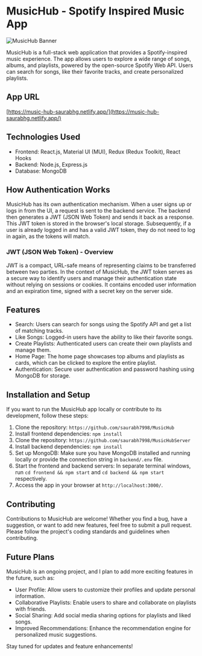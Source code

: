 # MusicHub - Spotify Inspired Music App

![MusicHub Banner](music-hub-saurabhg.netlify.app)

MusicHub is a full-stack web application that provides a Spotify-inspired music experience. The app allows users to explore a wide range of songs, albums, and playlists, powered by the open-source Spotify Web API. Users can search for songs, like their favorite tracks, and create personalized playlists.

## App URL
[https://music-hub-saurabhg.netlify.app/](https://music-hub-saurabhg.netlify.app/)

## Technologies Used
- Frontend: React.js, Material UI (MUI), Redux (Redux Toolkit), React Hooks
- Backend: Node.js, Express.js
- Database: MongoDB

## How Authentication Works

MusicHub has its own authentication mechanism. When a user signs up or logs in from the UI, a request is sent to the backend service. The backend then generates a JWT (JSON Web Token) and sends it back as a response. This JWT token is stored in the browser's local storage. Subsequently, if a user is already logged in and has a valid JWT token, they do not need to log in again, as the tokens will match.

### JWT (JSON Web Token) - Overview

JWT is a compact, URL-safe means of representing claims to be transferred between two parties. In the context of MusicHub, the JWT token serves as a secure way to identify users and manage their authentication state without relying on sessions or cookies. It contains encoded user information and an expiration time, signed with a secret key on the server side.

## Features

- Search: Users can search for songs using the Spotify API and get a list of matching tracks.
- Like Songs: Logged-in users have the ability to like their favorite songs.
- Create Playlists: Authenticated users can create their own playlists and manage them.
- Home Page: The home page showcases top albums and playlists as cards, which can be clicked to explore the entire playlist.
- Authentication: Secure user authentication and password hashing using MongoDB for storage.

## Installation and Setup

If you want to run the MusicHub app locally or contribute to its development, follow these steps:

1. Clone the repository: `https://github.com/saurabh7998/MusicHub`
2. Install frontend dependencies: `npm install`
3. Clone the repository: `https://github.com/saurabh7998/MusicHubServer`
4. Install backend dependencies: `npm install`
5. Set up MongoDB: Make sure you have MongoDB installed and running locally or provide the connection string in `backend/.env` file.
6. Start the frontend and backend servers: In separate terminal windows, run `cd frontend && npm start` and `cd backend && npm start` respectively.
7. Access the app in your browser at `http://localhost:3000/`.

## Contributing

Contributions to MusicHub are welcome! Whether you find a bug, have a suggestion, or want to add new features, feel free to submit a pull request. Please follow the project's coding standards and guidelines when contributing.

## Future Plans

MusicHub is an ongoing project, and I plan to add more exciting features in the future, such as:

- User Profile: Allow users to customize their profiles and update personal information.
- Collaborative Playlists: Enable users to share and collaborate on playlists with friends.
- Social Sharing: Add social media sharing options for playlists and liked songs.
- Improved Recommendations: Enhance the recommendation engine for personalized music suggestions.

Stay tuned for updates and feature enhancements!
